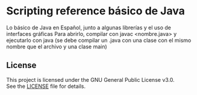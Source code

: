 # Scripting reference básico de Java
Lo básico de Java en Español, junto a algunas librerías y el uso de interfaces gráficas
Para abrirlo, compilar con javac <nombre.java> y ejecutarlo con java <nombre> (se debe compilar un .java con una clase con el mismo nombre que el archivo y una clase main)

## License
This project is licensed under the GNU General Public License v3.0.  
See the [LICENSE](./LICENSE.txt) file for details.
